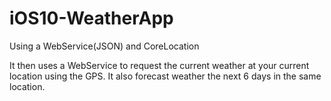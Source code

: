 # iOS10-WeatherApp
Using a WebService(JSON) and CoreLocation

It then uses a WebService to request the current weather at your current location using the GPS.
It also forecast weather the next 6 days in the same location.
